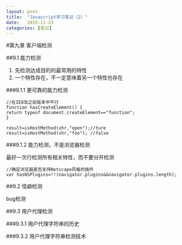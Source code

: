 ```yaml
---
layout: post
title:  "Javascript学习笔记（2）"
date:   2015-11-23 
categories: [笔记]
---
```


#第九章 客户端检测

##9.1 能力检测

1. 先检测达成目的的最常用的特性
1. 一个特性存在，不一定意味着另一个特性也存在

###9.1.1 更可靠的能力检测

    //在IE8及之前版本中不行
    function hasCreateElement() {
    return typeof document.createElement=="function";
    }

    result=isHostMethod(xhr,"open");//ture
    result=isHostMethod(xhr,"foo"); //false

###9.1.2 能力检测，不是浏览器检测

最好一次行检测所有相关特性，而不要分开检测

    //确定浏览器是否支持Netscape风格的插件
    var hasNSPlugins=!!(navigator.plugins&&navigator.plugins.length);

##9.2 怪癖检测

bug检测

##9.3 用户代理检测

###9.3.1 用户代理字符串的历史

###9.3.2 用户代理字符串检测技术
